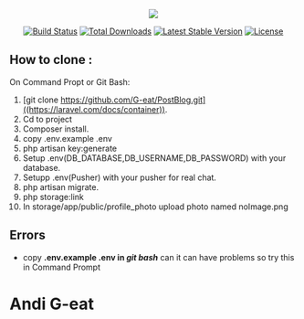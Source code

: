 <p align="center"><img src="https://laravel.com/assets/img/components/logo-laravel.svg"></p>

<p align="center">
<a href="https://travis-ci.org/laravel/framework"><img src="https://travis-ci.org/laravel/framework.svg" alt="Build Status"></a>
<a href="https://packagist.org/packages/laravel/framework"><img src="https://poser.pugx.org/laravel/framework/d/total.svg" alt="Total Downloads"></a>
<a href="https://packagist.org/packages/laravel/framework"><img src="https://poser.pugx.org/laravel/framework/v/stable.svg" alt="Latest Stable Version"></a>
<a href="https://packagist.org/packages/laravel/framework"><img src="https://poser.pugx.org/laravel/framework/license.svg" alt="License"></a>
</p>

## How to clone :
On Command Propt or Git Bash:

1. [git clone https://github.com/G-eat/PostBlog.git]((https://laravel.com/docs/container)).
2. Cd to project
3. Composer install.
4. copy .env.example .env
5. php artisan key:generate
6. Setup .env(DB_DATABASE,DB_USERNAME,DB_PASSWORD) with your database.
7. Setupp .env(Pusher) with your pusher for real chat.
8. php artisan migrate.
9. php storage:link
10. In storage/app/public/profile_photo upload photo named noImage.png

## Errors

- copy **.env.example .env in _git bash_** can it can have problems so try this in Command Prompt

# Andi G-eat
